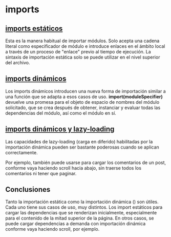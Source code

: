 # imports

## [imports estáticos](https://manufosela.github.io/imports/import-estatico/)
Esta es la manera habitual de importar módulos.
Solo acepta una cadena literal como especificador de módulo e introduce enlaces en el ámbito local a través de un proceso de "enlace" previo al tiempo de ejecución.
La sintaxis de importación estática solo se puede utilizar en el nivel superior del archivo.

## [imports dinámicos](https://manufosela.github.io/imports/import-dinamico)
Los imports dinámicos introducen una nueva forma de importación similar a una función que se adapta a esos casos de uso.
**import(moduleSpecifier)** devuelve una promesa para el objeto de espacio de nombres del módulo solicitado, que se crea después de obtener, instanciar y evaluar todas las dependencias del módulo, así como el módulo en sí.

## [imports dinámicos y lazy-loading](https://manufosela.github.io/imports/import-dinamico-and-lazyloading)
Las capacidades de lazy-loading (carga en diferido) habilitadas por la importación dinámica pueden ser bastante poderosas cuando se aplican correctamente. 

Por ejemplo, también puede usarse para cargar los comentarios de un post, conforme vaya haciendo scroll hacia abajo, sin traerse todos los comentarios ni tener que paginar.

## Conclusiones
Tanto la importación estática como la importación dinámica () son útiles. 
Cada uno tiene sus casos de uso, muy distintos. 
Los import estáticos para cargar las dependencias que se renderizan inicialmente, especialmente para el contenido de la mitad superior de la página. 
En otros casos, se puede cargar dependencias a demanda con importación dinámica conforme vaya haciendo scroll, por ejemplo.